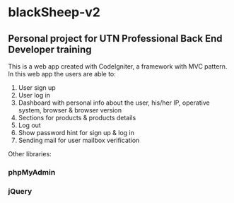 # blackSheep-v2
## Personal project for UTN Professional Back End Developer training

This is a web app created with CodeIgniter, a framework with MVC pattern. In this web app the users are able to:
1. User sign up
2. User log in
3. Dashboard with personal info about the user, his/her IP, operative system, browser & browser version
4. Sections for products & products details
5. Log out
6. Show password hint for sign up & log in
7. Sending mail for user mailbox verification


Other libraries:
### phpMyAdmin
### jQuery
